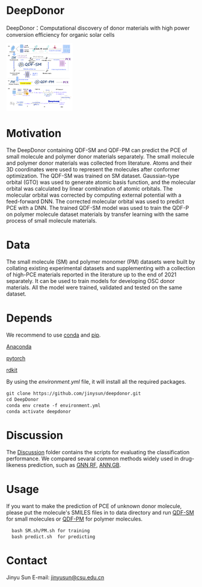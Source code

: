 # DeepDonor

DeepDonor：Computational discovery of donor materials with high power conversion efficiency for organic solar cells

<img src="https://github.com/JinYSun/DeepDonor/blob/main/cover.jpg" alt="cover" style="zoom:25%;" />



# Motivation

The DeepDonor containing QDF-SM and QDF-PM can predict the PCE of small molecule and polymer donor materials separately. 
 The small molecule and polymer donor materials  was collected from literature. Atoms and their 3D coordinates were used to represent the molecules after conformer optimization. The QDF-SM was trained on SM dataset. Gaussian-type orbital (GTO) was used to generate atomic basis function, and the molecular orbital was calculated by linear combination of atomic orbitals. The molecular orbital was corrected by computing external potential with a feed-forward DNN. The corrected molecular orbital was used to predict PCE with a DNN. The trained QDF-SM model was used to train the QDF-P on polymer molecule dataset materials by transfer learning with the same process of small molecule materials.

# Data

The small molecule (SM) and polymer monomer (PM) datasets were built by collating existing experimental datasets and supplementing with a collection of high-PCE materials reported in the literature up to the end of 2021 separately. It can be used to train models for developing OSC donor materials. All the model were trained, validated and tested on the same dataset.

# Depends

We recommend to use [conda](https://conda.io/docs/user-guide/install/download.html) and [pip](https://pypi.org/project/pip/).

[Anaconda](https://www.anaconda.com/)

[pytorch](https://pytorch.org/)

[rdkit](https://rdkit.org/)

By using the *environment.yml* file, it will install all the required packages.

```
git clone https://github.com/jinysun/deepdonor.git
cd DeepDonor
conda env create -f environment.yml
conda activate deepdonor
```



# Discussion

The [Discussion](https://github.com/JinYSun/DeepDonor/tree/main/discussion) folder contains the scripts for evaluating the classification performance.  We compared sevaral common methods widely used in drug-likeness prediction, such as [GNN](https://github.com/JinYSun/DeepDonor/blob/main/discussion/GNN.py),[RF](https://github.com/JinYSun/DeepDonor/blob/main/discussion/RF.py), [ANN](https://github.com/JinYSun/DeepDonor/blob/main/discussion/ANN.py),[GB](https://github.com/JinYSun/DeepDonor/blob/main/discussion/GB.py).

# Usage

  If you want to make the prediction of PCE of unknown donor molecule, please put the molecule's SMILES files in to data directory and run [QDF-SM](https://github.com/JinYSun/DeepDonor/blob/main/model/QDF_SM.py) for small molecules or [QDF-PM](https://github.com/JinYSun/DeepDonor/blob/main/model/QDF_P.py) for polymer molecules.

```
  bash SM.sh/PM.sh for training
  bash predict.sh  for predicting
```



# Contact

Jinyu Sun E-mail: [jinyusun@csu.edu.cn](mailto:jinyusun@csu.edu.cn)
